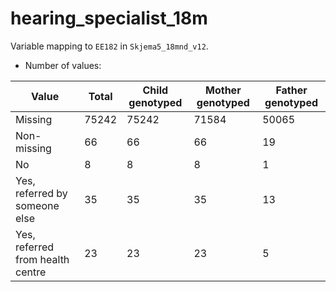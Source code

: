 # hearing_specialist_18m
Variable mapping to `EE182` in `Skjema5_18mnd_v12`.
- Number of values:

| Value | Total | Child genotyped | Mother genotyped | Father genotyped |
| ----- | ----- | --------------- | ---------------- | ---------------- |
| Missing | 75242 | 75242 | 71584 | 50065 |
| Non-missing | 66 | 66 | 66 | 19 |
| No | 8 | 8 | 8 |1 |
| Yes, referred by someone else | 35 | 35 | 35 |13 |
| Yes, referred from health centre | 23 | 23 | 23 |5 |



